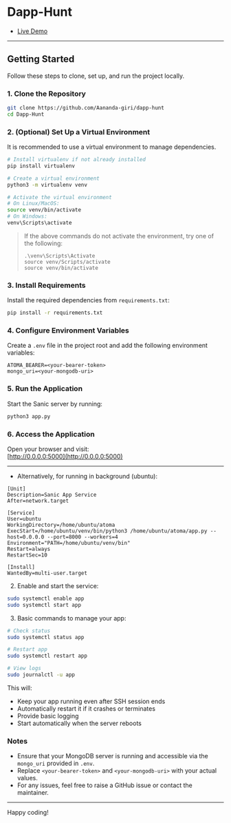 # Dapp-Hunt

* [Live Demo](http://54.153.4.11:5000)

---

## Getting Started

Follow these steps to clone, set up, and run the project locally.

### 1. Clone the Repository

```bash
git clone https://github.com/Aananda-giri/dapp-hunt
cd Dapp-Hunt
```

### 2. (Optional) Set Up a Virtual Environment

It is recommended to use a virtual environment to manage dependencies.

```bash
# Install virtualenv if not already installed
pip install virtualenv

# Create a virtual environment
python3 -m virtualenv venv

# Activate the virtual environment
# On Linux/MacOS:
source venv/bin/activate
# On Windows:
venv\Scripts\activate
```

> If the above commands do not activate the environment, try one of the following:
> ```
> .\venv\Scripts\Activate
> source venv/Scripts/activate
> source venv/bin/activate
> ```

### 3. Install Requirements

Install the required dependencies from `requirements.txt`:

```bash
pip install -r requirements.txt
```

### 4. Configure Environment Variables

Create a `.env` file in the project root and add the following environment variables:

```
ATOMA_BEARER=<your-bearer-token>
mongo_uri=<your-mongodb-uri>
```

### 5. Run the Application

Start the Sanic server by running:

```bash
python3 app.py
```

### 6. Access the Application

Open your browser and visit:  
[http://0.0.0.0:5000](http://0.0.0.0:5000)

---

* Alternatively, for running in background (ubuntu):


```
[Unit]
Description=Sanic App Service
After=network.target

[Service]
User=ubuntu
WorkingDirectory=/home/ubuntu/atoma
ExecStart=/home/ubuntu/venv/bin/python3 /home/ubuntu/atoma/app.py --host=0.0.0.0 --port=8000 --workers=4
Environment="PATH=/home/ubuntu/venv/bin"
Restart=always
RestartSec=10

[Install]
WantedBy=multi-user.target
```

2. Enable and start the service:
```bash
sudo systemctl enable app
sudo systemctl start app
```

3. Basic commands to manage your app:
```bash
# Check status
sudo systemctl status app

# Restart app
sudo systemctl restart app

# View logs
sudo journalctl -u app
```

This will:
- Keep your app running even after SSH session ends
- Automatically restart it if it crashes or terminates
- Provide basic logging
- Start automatically when the server reboots

### Notes

- Ensure that your MongoDB server is running and accessible via the `mongo_uri` provided in `.env`.
- Replace `<your-bearer-token>` and `<your-mongodb-uri>` with your actual values.
- For any issues, feel free to raise a GitHub issue or contact the maintainer.

---

Happy coding!


